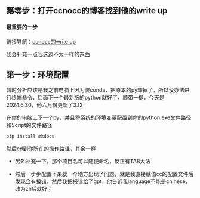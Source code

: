 ## 第零步：打开ccnocc的博客找到他的write up

#### 最重要的一步

链接导航：[ccnocc的write up](https://zjuccnocc.github.io/BlogWriteup/Mkdocs使用Writeup/)

我会补充一点我这边不太一样的东西

## 第一步：环境配置

暂时分析应该是我之前电脑上因为装conda，把原本的py卸掉了，所以没办法进行终端命令，后面下一个最新版的python就好了，顺带一提，今天是2024.6.30，他六月份更新了3.12

在你的电脑上下一个py，并且将系统的环境变量配置到你的python.exe文件路径和Script的文件路径

```C
pip install mkdocs
```

然后cd到你所在的操作路径，其余一样

- 另外补充一下，那个项目名可以随便命名，反正有TAB大法

- 然后一步步配置下来就一个地方出现了问题，就是我直接赋值cc的配置文件后发现会有报错，然后我把报错给了gpt，他告诉我language不能是chinese，改为zh后就好了

